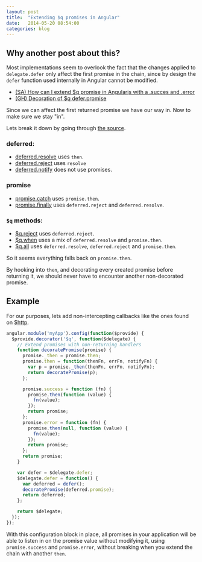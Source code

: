 ```yaml
---
layout: post
title:  "Extending $q promises in Angular"
date:   2014-05-20 08:54:00
categories: blog
---
```


## Why another post about this?
Most implementations seem to overlook the fact that the changes applied to
`delegate.defer` only affect the first promise in the chain, since
by design the `defer` function used internally in Angular cannot be modified.

* [(SA) How can I extend $q promise in Angularjs with a .succes and .error](http://stackoverflow.com/a/17889426)
* [(GH) Decoration of $q defer.promise](https://github.com/angular/angular.js/issues/5998)

Since we can affect the first returned promise we have our way in. Now to make
sure we stay "in".

<!--more-->

Lets break it down by going through [the source](https://github.com/angular/angular.js/blob/master/src/ng/q.js).

### deferred:
* [deferred.resolve](https://github.com/angular/angular.js/blob/35e53ca649c60a27272cac38e4e9d686fb0c74f2/src/ng/q.js#L207-L223)
  uses `then`.
* [deferred.reject](https://github.com/angular/angular.js/blob/35e53ca649c60a27272cac38e4e9d686fb0c74f2/src/ng/q.js#L226-L228)
  uses `resolve`
* [deferred.notify](https://github.com/angular/angular.js/blob/35e53ca649c60a27272cac38e4e9d686fb0c74f2/src/ng/q.js#L231-L245)
  does not use promises.

### promise
* [promise.catch](https://github.com/angular/angular.js/blob/35e53ca649c60a27272cac38e4e9d686fb0c74f2/src/ng/q.js#L287-L289)
  uses `promise.then`.
* [promise.finally](https://github.com/angular/angular.js/blob/35e53ca649c60a27272cac38e4e9d686fb0c74f2/src/ng/q.js#L291-L326)
  uses `deferred.reject` and `deferred.resolve`.

### `$q` methods:
* [$q.reject](https://github.com/angular/angular.js/blob/35e53ca649c60a27272cac38e4e9d686fb0c74f2/src/ng/q.js#L384-L388)
  uses `deferred.reject`.
* [$q.when](https://github.com/angular/angular.js/blob/35e53ca649c60a27272cac38e4e9d686fb0c74f2/src/ng/q.js#L421-L467)
  uses a mix of `deferred.resolve` and `promise.then`.
* [$q.all](https://github.com/angular/angular.js/blob/35e53ca649c60a27272cac38e4e9d686fb0c74f2/src/ng/q.js#L495-L517)
  uses `deferred.resolve`, `deferred.reject` and `promise.then`.

So it seems everything falls back on `promise.then`.

By hooking into `then`,
and decorating every created promise before returning it, we should
never have to encounter another non-decorated promise.

## Example
For our purposes, lets add non-intercepting callbacks like the ones found on
[$http](https://github.com/angular/angular.js/blob/35e53ca649c60a27272cac38e4e9d686fb0c74f2/src/ng/http.js#L654-L666).

```js
angular.module('myApp').config(function($provide) {
  $provide.decorator('$q', function($delegate) {
    // Extend promises with non-returning handlers
    function decoratePromise(promise) {
      promise._then = promise.then;
      promise.then = function(thenFn, errFn, notifyFn) {
        var p = promise._then(thenFn, errFn, notifyFn);
        return decoratePromise(p);
      };

      promise.success = function (fn) {
        promise.then(function (value) {
          fn(value);
        });
        return promise;
      };
      promise.error = function (fn) {
        promise.then(null, function (value) {
          fn(value);
        });
        return promise;
      };
      return promise;
    }

    var defer = $delegate.defer;
    $delegate.defer = function() {
      var deferred = defer();
      decoratePromise(deferred.promise);
      return deferred;
    };

    return $delegate;
  });
});
```

With this configuration block in place, all promises in your application will
be able to listen in on the promise value without modifying it, using
`promise.success` and `promise.error`, without breaking when you extend the
chain with another `then`.
